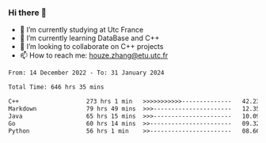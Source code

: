### Hi there 👋
- 🔭 I’m currently studying at Utc France
- 🌱 I’m currently learning DataBase and C++
- 👯 I’m looking to collaborate on C++ projects
- 📫 How to reach me: houze.zhang@etu.utc.fr

<!--START_SECTION:waka-->

```txt
From: 14 December 2022 - To: 31 January 2024

Total Time: 646 hrs 35 mins

C++                   273 hrs 1 min   >>>>>>>>>>>--------------   42.23 %
Markdown              79 hrs 49 mins  >>>----------------------   12.35 %
Java                  65 hrs 15 mins  >>>----------------------   10.09 %
Go                    60 hrs 14 mins  >>-----------------------   09.32 %
Python                56 hrs 1 min    >>-----------------------   08.66 %
```

<!--END_SECTION:waka-->

